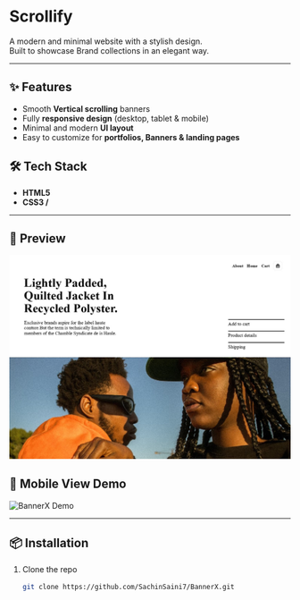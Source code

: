 # Scrollify  

A modern and minimal website with a  stylish design.  
Built to showcase Brand collections in an elegant way.  

---

## ✨ Features
- Smooth **Vertical scrolling** banners  
- Fully **responsive design** (desktop, tablet & mobile)  
- Minimal and modern **UI layout**  
- Easy to customize for **portfolios, Banners & landing pages**  


## 🛠️ Tech Stack
- **HTML5**  
- **CSS3 /** 

---

## 📸 Preview
![BannerX Preview](./assets/img.jpg)  

## 🎥 Mobile View Demo
![BannerX Demo](./assets/demo.gif)


---

## 📦 Installation
1. Clone the repo  
   ```bash
   git clone https://github.com/SachinSaini7/BannerX.git
